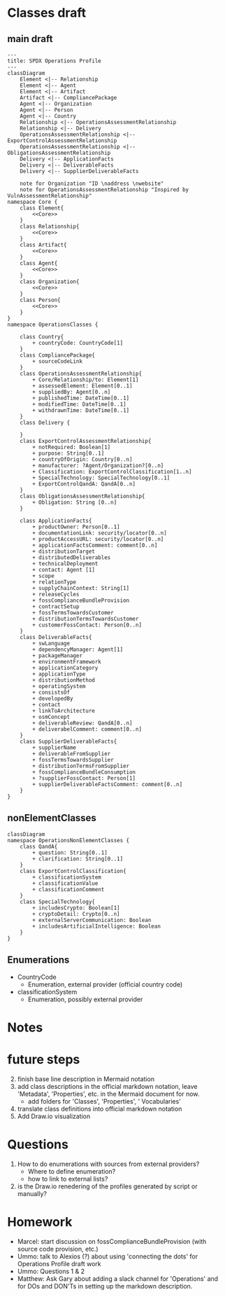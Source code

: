 # Classes draft
## main draft
```mermaid
---
title: SPDX Operations Profile
---
classDiagram
    Element <|-- Relationship
    Element <|-- Agent
    Element <|-- Artifact
    Artifact <|-- CompliancePackage
    Agent <|-- Organization
    Agent <|-- Person
    Agent <|-- Country
    Relationship <|-- OperationsAssessmentRelationship
    Relationship <|-- Delivery
    OperationsAssessmentRelationship <|-- ExportControlAssessmentRelationship
    OperationsAssessmentRelationship <|-- ObligationsAssessmentRelationship
    Delivery <|-- ApplicationFacts
    Delivery <|-- DeliverableFacts
    Delivery <|-- SupplierDeliverableFacts

    note for Organization "ID \naddress \nwebsite"
    note for OperationsAssessmentRelationship "Inspired by VulnAssessmentRelationship"
namespace Core {
    class Element{
        <<Core>>
    }
    class Relationship{
        <<Core>>
    }
    class Artifact{
        <<Core>>
    }
    class Agent{
        <<Core>>
    }
    class Organization{
        <<Core>>
    }
    class Person{
        <<Core>>
    }
}
namespace OperationsClasses {

    class Country{
        + countryCode: CountryCode[1]
    }
    class CompliancePackage{
        + sourceCodeLink
    }
    class OperationsAssessmentRelationship{
        + Core/Relationship/to: Element[1]
        + assessedElement: Element[0..1]
        + suppliedBy: Agent[0..n]
        + publishedTime: DateTime[0..1]
        + modifiedTime: DateTime[0..1]
        + withdrawnTime: DateTime[0..1]
    }
    class Delivery {
        
    }
    class ExportControlAssessmentRelationship{
        + notRequired: Boolean[1]
        + purpose: String[0..1]
        + countryOfOrigin: Country[0..n]
        + manufacturer: ?Agent/Organization?[0..n]
        + Classification: ExportControlClassification[1..n]
        + SpecialTechnology: SpecialTechnology[0..1]
        + ExportControlQandA: QandA[0..n]
    }
    class ObligationsAssessmentRelationship{
        + Obligation: String [0..n]
    }
    
    class ApplicationFacts{
		+ productOwner: Person[0..1]
		+ documentationLink: security/locator[0..n]
		+ productAccessURL: security/locator[0..n]
		+ applicationFactsComment: comment[0..n]
		+ distributionTarget
		+ distributedDeliverables
		+ technicalDeployment
		+ contact: Agent [1]
		+ scope
		+ relationType
		+ supplyChainContext: String[1]
		+ releaseCycles
		+ fossComplianceBundleProvision
		+ contractSetup
		+ fossTermsTowardsCustomer
		+ distributionTermsTowardsCustomer
		+ customerFossContact: Person[0..n]
    }
    class DeliverableFacts{
		+ swLanguage
		+ dependencyManager: Agent[1]
		+ packageManager
		+ environmentFramework
		+ applicationCategory
		+ applicationType
		+ distributionMethod
		+ operatingSystem
		+ consistsOf
		+ developedBy
		+ contact
		+ linkToArchitecture
		+ osmConcept
        + deliverableReview: QandA[0..n]
		+ deliverabelComment: comment[0..n]
    }
    class SupplierDeliverableFacts{
        + supplierName
        + deliverableFromSupplier
        + fossTermsTowardsSupplier
        + distributionTermsFromSupplier
        + fossComplianceBundleConsumption
        + ?supplierFossContact: Person[1]
        + supplierDeliverableFactsComment: comment[0..n]
    }
}
```
## nonElementClasses
```mermaid
classDiagram
namespace OperationsNonElementClasses {
    class QandA{
        + question: String[0..1]
        + clarification: String[0..1]
    }
    class ExportControlClassification{
        + classificationSystem
        + classificationValue
        + classificationComment
    }
    class SpecialTechnology{
        + includesCrypto: Boolean[1]
        + cryptoDetail: Crypto[0..n]
        + externalServerCommunication: Boolean
        + includesArtificialIntelligence: Boolean
    }
}

```
## Enumerations
- CountryCode
    - Enumeration, external provider (official country code)
- classificationSystem
    - Enumeration, possibly external provider

# Notes


# future steps
2. finish base line description in Mermaid notation
3. add class descriptions in the official markdown notation, leave 'Metadata', 'Properties', etc. in the Mermaid document for now.
    - add folders for 'Classes', 'Properties', ' Vocabularies'
4. translate class definitions into official markdown notation
5. Add Draw.io visualization


# Questions
1. How to do enumerations with sources from external providers?
    - Where to define enumeration?
    - how to link to external lists?
2. is the Draw.io renedering of the profiles generated by script or manually?

# Homework
- Marcel: start discussion on fossComplianceBundleProvision (with source code provision, etc.)
- Ummo: talk to Alexios (?) about using 'connecting the dots' for Operations Profile draft work
- Ummo: Questions 1 & 2
- Matthew: Ask Gary about adding a slack channel for 'Operations' and for DOs and DON'Ts in setting up the markdown description.
